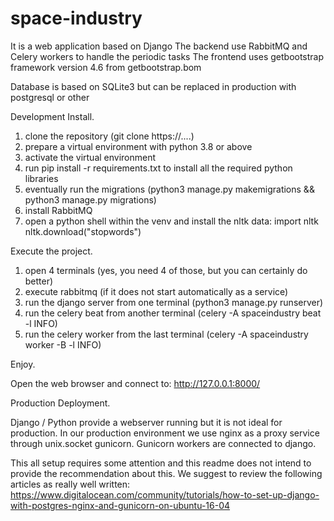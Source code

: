 # space-industry

It is a web application based on Django
The backend use RabbitMQ and Celery workers to handle the periodic tasks
The frontend uses getbootstrap framework version 4.6 from getbootstrap.bom

Database is based on SQLite3 but can be replaced in production with postgresql or other

Development Install.

1. clone the repository (git clone https://....)
2. prepare a virtual environment with python 3.8 or above
3. activate the virtual environment
4. run pip install -r requirements.txt to install all the required python libraries
5. eventually run the migrations (python3 manage.py makemigrations && python3 manage.py migrations)
6. install RabbitMQ
7. open a python shell within the venv and install the nltk data:
import nltk
nltk.download("stopwords")

Execute the project.

1. open 4 terminals (yes, you need 4 of those, but you can certainly do better)
2. execute rabbitmq (if it does not start automatically as a service)
3. run the django server from one terminal (python3 manage.py runserver)
4. run the celery beat from another terminal (celery -A spaceindustry beat -l INFO)
5. run the celery worker from the last terminal (celery -A spaceindustry worker -B -l INFO)

Enjoy.

Open the web browser and connect to: http://127.0.0.1:8000/


Production Deployment.

Django / Python provide a webserver running but it is not ideal for production.
In our production environment we use nginx as a proxy service through unix.socket gunicorn.
Gunicorn workers are connected to django.

This all setup requires some attention and this readme does not intend to provide the recommendation about this. We suggest to review the following articles as really well written:
https://www.digitalocean.com/community/tutorials/how-to-set-up-django-with-postgres-nginx-and-gunicorn-on-ubuntu-16-04
